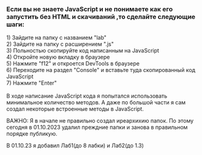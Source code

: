 <h3> Если вы не знаете JavaScript и не понимаете как его запустить без HTML и скачиваний ,то сделайте следующие шаги: </h3>
     1) Зайдите на папку с названием "lab" <br>     
     2) Зайдите на папку с расширением ".js" <br>
     3) Польностью скопируйте код написанным на JavaScript <br>
     4) Откройте новую вкладку в браузере <br>
     5) Нажмите "f12" и откроется DevTools в браузере <br>
     6) Переходите на раздел "Console" и вставьте туда скопированный код JavaScript <br>
     7) Нажмите "Enter" <br>


<br>
В ходе написание JavaScript кода я попытался использовать минимальное количество методов. А даже по большой части я сам создал некоторые встроенные методы в JavaScript. 


<br>

ВАЖНО: Я в начале не правильно создал иреархихию папок. По этому сегодня в 01.10.2023 удалил преждние папки и занова в правильном порядке публикую. 
<br>

В 01.10.23 я добавил Лаб1(до 8 лабки)  и Лаб2(до 1.3)

